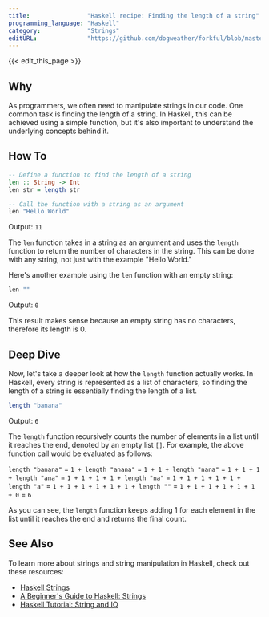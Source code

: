 ```yaml
---
title:                "Haskell recipe: Finding the length of a string"
programming_language: "Haskell"
category:             "Strings"
editURL:              "https://github.com/dogweather/forkful/blob/master/content/en/haskell/finding-the-length-of-a-string.md"
---
```


{{< edit_this_page >}}

## Why

As programmers, we often need to manipulate strings in our code. One common task is finding the length of a string. In Haskell, this can be achieved using a simple function, but it's also important to understand the underlying concepts behind it.

## How To

```Haskell
-- Define a function to find the length of a string
len :: String -> Int
len str = length str

-- Call the function with a string as an argument
len "Hello World"
```

Output: `11`

The `len` function takes in a string as an argument and uses the `length` function to return the number of characters in the string. This can be done with any string, not just with the example "Hello World."

Here's another example using the `len` function with an empty string:

```Haskell
len ""
```

Output: `0`

This result makes sense because an empty string has no characters, therefore its length is 0.

## Deep Dive

Now, let's take a deeper look at how the `length` function actually works. In Haskell, every string is represented as a list of characters, so finding the length of a string is essentially finding the length of a list.

```Haskell
length "banana"
```

Output: `6`

The `length` function recursively counts the number of elements in a list until it reaches the end, denoted by an empty list `[]`. For example, the above function call would be evaluated as follows:

`length "banana"` = `1 + length "anana"` = `1 + 1 + length "nana"` = `1 + 1 + 1 + length "ana"` = `1 + 1 + 1 + 1 + length "na"` = `1 + 1 + 1 + 1 + 1 + length "a"` = `1 + 1 + 1 + 1 + 1 + 1 + length ""` = `1 + 1 + 1 + 1 + 1 + 1 + 0` = `6`

As you can see, the `length` function keeps adding 1 for each element in the list until it reaches the end and returns the final count.

## See Also

To learn more about strings and string manipulation in Haskell, check out these resources:

- [Haskell Strings](https://hackage.haskell.org/package/base-4.12.0.0/docs/Data-String.html)
- [A Beginner's Guide to Haskell: Strings](https://www.fpcomplete.com/haskell/tutorial/haskell-strings)
- [Haskell Tutorial: String and IO](https://hackernoon.com/haskell-tutorial-strings-and-io-5ab7ea91a4e8)